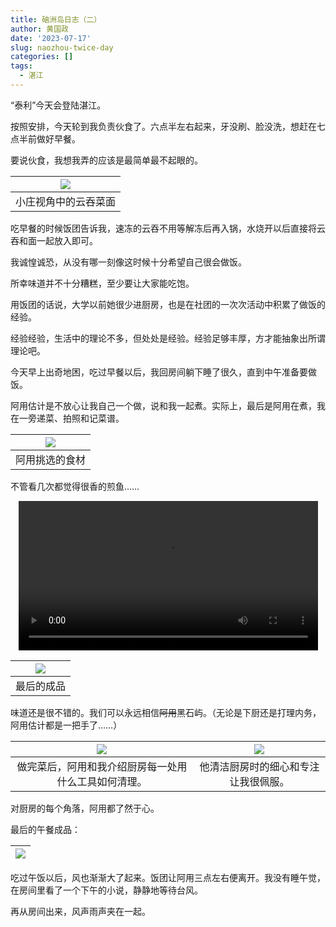 ```yaml
---
title: 硇洲岛日志（二）
author: 黄国政
date: '2023-07-17'
slug: naozhou-twice-day
categories: []
tags:
  - 湛江
---
```


<!--more-->

“泰利”今天会登陆湛江。

按照安排，今天轮到我负责伙食了。六点半左右起来，牙没刷、脸没洗，想赶在七点半前做好早餐。

要说伙食，我想我弄的应该是最简单最不起眼的。

|![](/images/posts/2023/07/07-17-breakfast.jpg)|
|:-:|
|小庄视角中的云吞菜面|

吃早餐的时候饭团告诉我，速冻的云吞不用等解冻后再入锅，水烧开以后直接将云吞和面一起放入即可。

我诚惶诚恐，从没有哪一刻像这时候十分希望自己很会做饭。

所幸味道并不十分糟糕，至少要让大家能吃饱。

用饭团的话说，大学以前她很少进厨房，也是在社团的一次次活动中积累了做饭的经验。

经验经验，生活中的理论不多，但处处是经验。经验足够丰厚，方才能抽象出所谓理论吧。

今天早上出奇地困，吃过早餐以后，我回房间躺下睡了很久，直到中午准备要做饭。

阿用估计是不放心让我自己一个做，说和我一起煮。实际上，最后是阿用在煮，我在一旁递菜、拍照和记菜谱。

|![](/images/posts/2023/07/07-17-food.jpg)|
|:-:|
|阿用挑选的食材|

不管看几次都觉得很香的煎鱼……

<video src="https://guozheng.rbind.io/video/posts/2023/07/07-17-fish.mp4" style="width: 95%; display: block; margin: 0 auto;" controls></video>

|![](/images/posts/2023/07/07-17-fish.jpg)|
|:-:|
|最后的成品|

味道还是很不错的。我们可以永远相信~~阿用~~黑石屿。（无论是下厨还是打理内务，阿用估计都是一把手了……）

|![](/images/posts/2023/07/07-17-ayong-work.jpg)|![](/images/posts/2023/07/07-17-ayong-work2.jpg)|
|:-:|:-:|
|做完菜后，阿用和我介绍厨房每一处用什么工具如何清理。|他清洁厨房时的细心和专注让我很佩服。|

对厨房的每个角落，阿用都了然于心。

最后的午餐成品：

|![](/images/posts/2023/07/07-17-lunch.jpg)|
|:-:|

吃过午饭以后，风也渐渐大了起来。饭团让阿用三点左右便离开。我没有睡午觉，在房间里看了一个下午的小说，静静地等待台风。

再从房间出来，风声雨声夹在一起。

